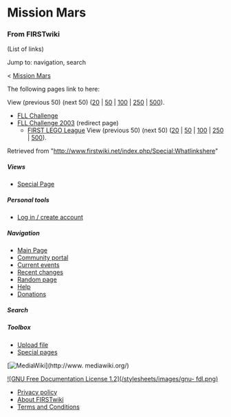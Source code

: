 # Mission Mars

### From FIRSTwiki

(List of links)

Jump to: navigation, search

&lt; [Mission Mars](/index.php?title=Mission_Mars&redirect=no "Mission Mars" )  

The following pages link to here:

View (previous 50) (next 50)
([20](/index.php?title=Special:Whatlinkshere/Mission_Mars&limit=20&from=0
"Special:Whatlinkshere/Mission Mars" ) |
[50](/index.php?title=Special:Whatlinkshere/Mission_Mars&limit=50&from=0
"Special:Whatlinkshere/Mission Mars" ) |
[100](/index.php?title=Special:Whatlinkshere/Mission_Mars&limit=100&from=0
"Special:Whatlinkshere/Mission Mars" ) |
[250](/index.php?title=Special:Whatlinkshere/Mission_Mars&limit=250&from=0
"Special:Whatlinkshere/Mission Mars" ) |
[500](/index.php?title=Special:Whatlinkshere/Mission_Mars&limit=500&from=0
"Special:Whatlinkshere/Mission Mars" )).

  * [FLL Challenge](/index.php/FLL_Challenge "FLL Challenge" )
  * [FLL Challenge 2003](/index.php?title=FLL_Challenge_2003&redirect=no "FLL Challenge 2003" ) (redirect page) 
    * [FIRST LEGO League](/index.php/FIRST_LEGO_League "FIRST LEGO League" )
View (previous 50) (next 50)
([20](/index.php?title=Special:Whatlinkshere/Mission_Mars&limit=20&from=0
"Special:Whatlinkshere/Mission Mars" ) |
[50](/index.php?title=Special:Whatlinkshere/Mission_Mars&limit=50&from=0
"Special:Whatlinkshere/Mission Mars" ) |
[100](/index.php?title=Special:Whatlinkshere/Mission_Mars&limit=100&from=0
"Special:Whatlinkshere/Mission Mars" ) |
[250](/index.php?title=Special:Whatlinkshere/Mission_Mars&limit=250&from=0
"Special:Whatlinkshere/Mission Mars" ) |
[500](/index.php?title=Special:Whatlinkshere/Mission_Mars&limit=500&from=0
"Special:Whatlinkshere/Mission Mars" )).

Retrieved from "<http://www.firstwiki.net/index.php/Special:Whatlinkshere>"

##### Views

  * [Special Page](/index.php/Special:Whatlinkshere/Mission_Mars)

##### Personal tools

  * [Log in / create account](/index.php?title=Special:Userlogin&returnto=Special:Whatlinkshere)

[](/index.php/Main_Page "Main Page" )

##### Navigation

  * [Main Page](/index.php/Main_Page)
  * [Community portal](/index.php/FIRSTwiki:Community_portal)
  * [Current events](/index.php/Current_events)
  * [Recent changes](/index.php/Special:Recentchanges)
  * [Random page](/index.php/Special:Random)
  * [Help](/index.php/FIRSTwiki:Help)
  * [Donations](/index.php/FIRSTwiki:Site_support)

##### Search



##### Toolbox

  * [Upload file](/index.php/Special:Upload)
  * [Special pages](/index.php/Special:Specialpages)

[![MediaWiki](/skins/common/images/poweredby_mediawiki_88x31.png)](http://www.
mediawiki.org/)

[![GNU Free Documentation License 1.2](/stylesheets/images/gnu-
fdl.png)](http://www.gnu.org/copyleft/fdl.html)

  * [Privacy policy](/index.php/FIRSTwiki:Privacy_policy "FIRSTwiki:Privacy policy" )
  * [About FIRSTwiki](/index.php/FIRSTwiki:About "FIRSTwiki:About" )
  * [Terms and Conditions](/index.php/FIRSTwiki:Terms_and_conditions "FIRSTwiki:Terms and conditions" )


